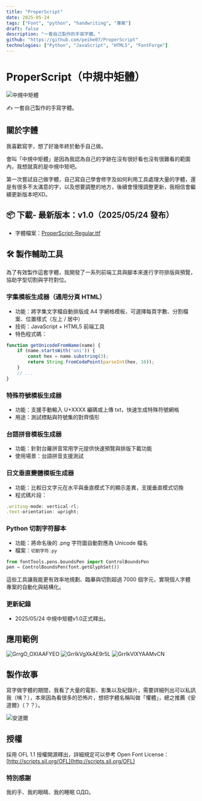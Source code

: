 ```yaml
---
title: "ProperScript"
date: 2025-05-24
tags: ["Font", "python", "handwriting", "專案"]
draft: false
description: "一套自己製作的手寫字體。"
github: "https://github.com/peihe07/ProperScript"
technologies: ["Python", "JavaScript", "HTML5", "FontForge"]
---
```

# ProperScript（中規中矩體）

![中規中矩體](https://github.com/user-attachments/assets/6ff75585-7356-426b-bbef-402a21f7dd99)

✍️ 一套自己製作的手寫字體。

## 關於字體

我喜歡寫字，想了好幾年終於動手自己做。

會叫「中規中矩體」是因為我認為自己的字跡在沒有很好看也沒有很難看的範圍內，我想就真的是中規中矩吧。

第一次嘗試自己做字體，自己寫自己學會修字及如何利用工具處理大量的字體，還是有很多不太滿意的字，以及想要調整的地方，後續會慢慢調整更新，我相信會繼續更新版本吧XD。

## 📦 下載- 最新版本：v1.0（2025/05/24 發布）
- 字體檔案：[ProperScript-Regular.ttf](https://github.com/peihe07/ProperScript/blob/main/ProperScript-Regular.ttf)

## 🛠️ 製作輔助工具

為了有效製作這套字體，我開發了一系列前端工具與腳本來進行字符排版與預覽，協助字型切割與字符對位。

### 字集模板生成器（通用分頁 HTML）
- 功能：將字集文字檔自動排版成 A4 字網格模板，可選擇每頁字數、分割檔案、位置樣式（左上 / 居中）
- 技術：JavaScript + HTML5 前端工具
- 特色程式碼：
```js
function getUnicodeFromName(name) {
    if (name.startsWith('uni')) {
        const hex = name.substring(3);
        return String.fromCodePoint(parseInt(hex, 16));
    }
    // ...
}
```

### 特殊符號模板生成器
- 功能：支援手動輸入 U+XXXX 編碼或上傳 txt，快速生成特殊符號網格
- 用途：測試標點與符號集的對齊情形

### 台語拼音模板生成器
- 功能：針對台羅拼音常用字元提供快速預覽與排版下載功能
- 使用場景：台語拼音支援測試

### 日文垂直變體模板生成器
- 功能：比較日文字元在水平與垂直模式下的顯示差異，支援垂直模式切換
- 程式碼片段：
```js
.writing-mode: vertical-rl;
.text-orientation: upright;
```
### Python 切割字符腳本
- 功能：將命名後的 .png 字符圖自動對應為 Unicode 檔名
- 檔案：`切割字符.py`
```python
from fontTools.pens.boundsPen import ControlBoundsPen
pen = ControlBoundsPen(font.getGlyphSet())
```

這些工具讓我能更有效率地規劃、臨摹與切割超過 7000 個字元，實現個人字體專案的自動化與結構化。

### 更新紀錄
- 2025/05/24 中規中矩體v1.0正式釋出。

## 應用範例

![GrrgO_OXIAAFYEO](https://github.com/user-attachments/assets/a98d77a5-221b-4844-827d-18956417cb94)
![GrrlkVgXkAE9r5L](https://github.com/user-attachments/assets/625f9a35-7647-447e-b68e-6a6b650b7ede)
![GrrlkVlXYAAMvCN](https://github.com/user-attachments/assets/8ba69206-5fe9-4569-bf5d-dd3ae22917c1)


## **製作故事**

寫字做字體的期間，我看了大量的電影、影集以及紀錄片，需要詳細列出可以私訊我（咦？），本來因為看很多的恐怖片，想把字體名稱叫做「懼體」，總之推薦《安道爾》（？？）。

![安道爾](https://github.com/user-attachments/assets/b85fdab9-0156-43c1-b42d-4f5375f57f2b)

## 授權

採用 OFL 1.1 授權開源釋出，詳細規定可以參考 Open Font License：[http://scripts.sil.org/OFL](http://scripts.sil.org/OFL)

### 特別感謝

我的手、我的眼睛、我的睡眠 ΩДΩ。